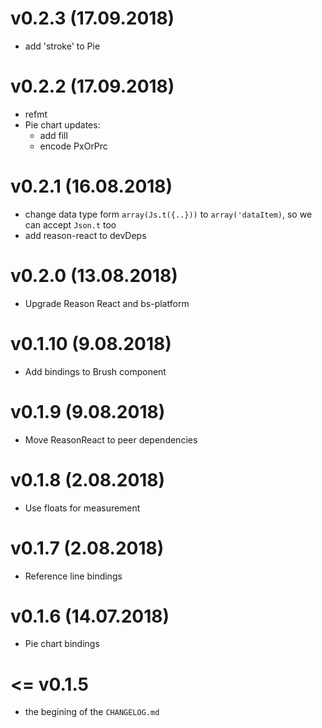 # v0.2.3 (17.09.2018)

- add 'stroke' to Pie

# v0.2.2 (17.09.2018)

- refmt
- Pie chart updates:
  - add fill
  - encode PxOrPrc

# v0.2.1 (16.08.2018)

- change data type form `array(Js.t({..}))` to `array('dataItem)`, so we can accept `Json.t` too
- add reason-react to devDeps

# v0.2.0 (13.08.2018)

- Upgrade Reason React and bs-platform

# v0.1.10 (9.08.2018)

- Add bindings to Brush component

# v0.1.9 (9.08.2018)

- Move ReasonReact to peer dependencies

# v0.1.8 (2.08.2018)

- Use floats for measurement

# v0.1.7 (2.08.2018)

- Reference line bindings

# v0.1.6 (14.07.2018)

- Pie chart bindings

# <= v0.1.5

- the begining of the `CHANGELOG.md`
